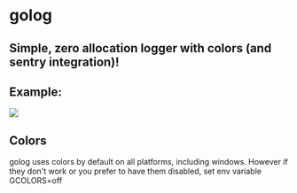 # golog

## Simple, zero allocation logger with colors (and sentry integration)!

## Example:

![](https://i.imgur.com/cMZs0uj.png)

## Colors

golog uses colors by default on all platforms, including windows. However if they don't work or you prefer to have them
disabled, set env variable GCOLORS=off